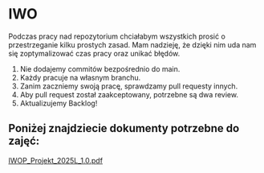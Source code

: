 # IWO

Podczas pracy nad repozytorium chciałabym wszystkich prosić o przestrzeganie kilku prostych zasad. Mam nadzieję, że dzięki nim uda nam się zoptymalizować czas pracy oraz unikać błędów.

1. Nie dodajemy commitów bezpośrednio do main.
2. Każdy pracuje na własnym branchu.
3. Zanim zaczniemy swoją pracę, sprawdzamy pull requesty innych.
4. Aby pull request został zaakceptowany, potrzebne są dwa review.
5. Aktualizujemy Backlog!


## Poniżej znajdziecie dokumenty potrzebne do zajęć: 

[IWOP_Projekt_2025L_1.0.pdf](https://github.com/user-attachments/files/18933121/IWOP_Projekt_2025L_1.0.pdf)
